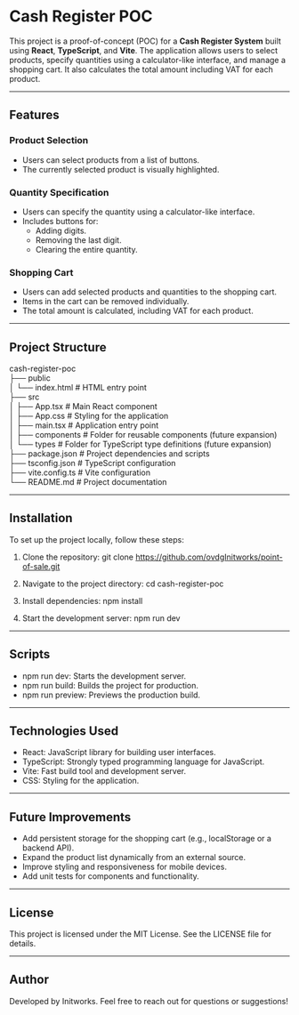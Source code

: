 # Cash Register POC

This project is a proof-of-concept (POC) for a **Cash Register System** built using **React**, **TypeScript**, and **Vite**. The application allows users to select products, specify quantities using a calculator-like interface, and manage a shopping cart. It also calculates the total amount including VAT for each product.

---

## Features

### Product Selection
- Users can select products from a list of buttons.
- The currently selected product is visually highlighted.

### Quantity Specification
- Users can specify the quantity using a calculator-like interface.
- Includes buttons for:
  - Adding digits.
  - Removing the last digit.
  - Clearing the entire quantity.

### Shopping Cart
- Users can add selected products and quantities to the shopping cart.
- Items in the cart can be removed individually.
- The total amount is calculated, including VAT for each product.

---

## Project Structure

cash-register-poc  
├── public  
│   └── index.html          # HTML entry point  
├── src  
│   ├── App.tsx             # Main React component  
│   ├── App.css             # Styling for the application  
│   ├── main.tsx            # Application entry point  
│   ├── components          # Folder for reusable components (future expansion)  
│   └── types               # Folder for TypeScript type definitions (future expansion)  
├── package.json            # Project dependencies and scripts  
├── tsconfig.json           # TypeScript configuration  
├── vite.config.ts          # Vite configuration  
└── README.md               # Project documentation

---

## Installation

To set up the project locally, follow these steps:

1. Clone the repository:
   git clone https://github.com/ovdgInitworks/point-of-sale.git

2. Navigate to the project directory:
   cd cash-register-poc

3. Install dependencies:
   npm install

4. Start the development server:
   npm run dev

---

## Scripts

- npm run dev: Starts the development server.
- npm run build: Builds the project for production.
- npm run preview: Previews the production build.

---

## Technologies Used

- React: JavaScript library for building user interfaces.
- TypeScript: Strongly typed programming language for JavaScript.
- Vite: Fast build tool and development server.
- CSS: Styling for the application.

---

## Future Improvements

- Add persistent storage for the shopping cart (e.g., localStorage or a backend API).
- Expand the product list dynamically from an external source.
- Improve styling and responsiveness for mobile devices.
- Add unit tests for components and functionality.

---

## License

This project is licensed under the MIT License. See the LICENSE file for details.

---

## Author

Developed by Initworks. Feel free to reach out for questions or suggestions!
